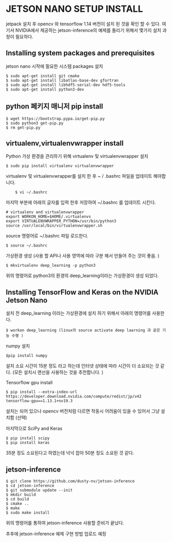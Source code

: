 # JETSON NANO SETUP INSTALL
jetpack 설치 후 opencv 와 tensorflow 1.14 버전이 설치 된 것을 확인 할 수 있다.
여기서 NVIDIA에서 제공하는 jetson-inference의 예제를 돌리기 위해서 몇가지 설치 과정이 필요하다.

## Installing system packages and prerequisites
jetson nano 시작에 필요한 시스템 packages 설치

    $ sudo apt-get install git cmake
    $ sudo apt-get install libatlas-base-dev gfortran
    $ sudo apt-get install libhdf5-serial-dev hdf5-tools
    $ sudo apt-get install python3-dev

## python 페키지 매니저 pip install

    $ wget https://bootstrap.pypa.io/get-pip.py
    $ sudo python3 get-pip.py
    $ rm get-pip.py

## virtualenv,virtualenvwrapper install

Python 가상 환경을 관리하기 위해 virtualenv 및 virtualenvwrapper 설치

    $ sudo pip install virtualenv virtualenvwrapper

virtualenv 및 virtualenvwrapper를 설치 한 후 ~ / .bashrc 파일을 업데이트 해야합니다.

    	$ vi ~/.bashrc

마지막 부분에 아래의 글자를 입력 한후 저장하여 ~/.bashrc 를 업데이트 시킨다.

    # virtualenv and virtualenvwrapper
    export WORKON_HOME=$HOME/.virtualenvs
    export VIRTUALENVWRAPPER_PYTHON=/usr/bin/python3
    source /usr/local/bin/virtualenvwrapper.sh

source 명령어로  ~/.bashrc  파일 로드한다.
    
    $ source ~/.bashrc

가상환경 생성 (사용 할 API나 사용 영역에 따라 구분 해서 만들어 주는 것이 좋음. )

    $ mkvirtualenv deep_learning -p python3

위의 명령어로 python3의 환경의 deep_learning이라는 가상환경이 생성 되었다.

## Installing TensorFlow and Keras on the NVIDIA Jetson Nano

설치 전  deep_learning 이라는 가상환경에 설치 하기 위해서  아래의 명령어를 사용한다.
   
    $ workon deep_learning (linux의 source activate deep laarning 과 같은 기능 수행 )

numpy 설치

    $pip install numpy

설치 소요 시간이 15분 정도 라고 하는데 인터넷 상태에 따라 시간이 더 소요되는 것 같다. (모든 설치시 랜선을 사용하는 것을 추천합니다. )

Tensorflow gpu install 

    $ pip install --extra-index-url https://developer.download.nvidia.com/compute/redist/jp/v42 tensorflow-gpu==1.13.1+nv19.3

설치는 되어 있으나 opencv 버전처럼 다르면 작동시 어려움이 있을 수 있어서 그냥 설치함 (선택)

마지막으로 SciPy and Keras

    $ pip install scipy
    $ pip install keras

35분 정도 소요된다고 하였는데 넉넉 잡아 50분 정도 소요된 것 같다.

## jetson-inference 

    $ git clone https://github.com/dusty-nv/jetson-inference
    $ cd jetson-inference
    $ git submodule update --init
    $ mkdir build
    $ cd build
    $ cmake ..
    $ make
    $ sudo make install

위의 명령어를 통하여 jetson-inference 사용할 준비가 끝났다.

추후에 jetson-inference 예제 구현 방법 업로드 예정 

